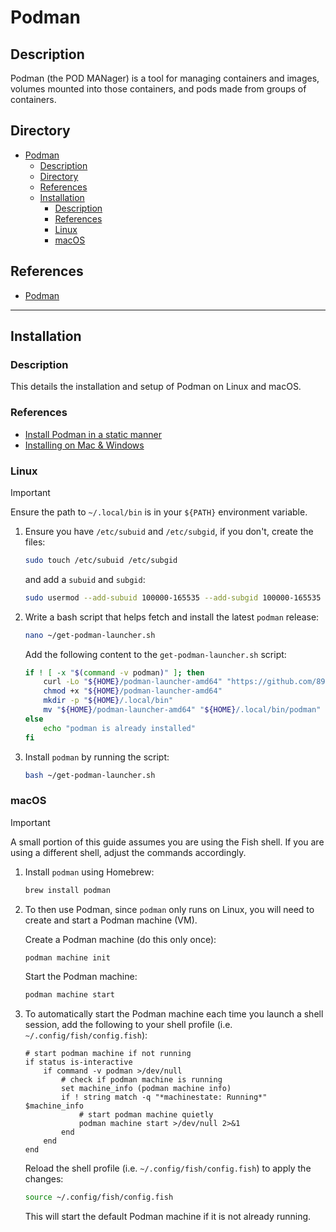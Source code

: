 # Podman

## Description

Podman (the POD MANager) is a tool for managing containers and images, volumes mounted into those containers, and pods made from groups of containers.

## Directory

- [Podman](#podman)
  - [Description](#description)
  - [Directory](#directory)
  - [References](#references)
  - [Installation](#installation)
    - [Description](#description-1)
    - [References](#references-1)
    - [Linux](#linux)
    - [macOS](#macos)

## References

- [Podman](https://github.com/containers/podman)

---

## Installation

### Description

This details the installation and setup of Podman on Linux and macOS.

### References

- [Install Podman in a static manner](https://github.com/89luca89/distrobox/blob/main/docs/posts/install_podman_static.md)
- [Installing on Mac & Windows](https://podman.io/docs/installation#installing-on-mac--windows)

### Linux

> [!IMPORTANT]  
> Ensure the path to `~/.local/bin` is in your `${PATH}` environment variable.

1. Ensure you have `/etc/subuid` and `/etc/subgid`, if you don't, create the files:

    ```sh
    sudo touch /etc/subuid /etc/subgid
    ```

    and add a `subuid` and `subgid`:

    ```sh
    sudo usermod --add-subuid 100000-165535 --add-subgid 100000-165535 ${USER}
    ```

2. Write a bash script that helps fetch and install the latest `podman` release:

    ```sh
    nano ~/get-podman-launcher.sh
    ```

    Add the following content to the `get-podman-launcher.sh` script:

    ```sh
    if ! [ -x "$(command -v podman)" ]; then
        curl -Lo "${HOME}/podman-launcher-amd64" "https://github.com/89luca89/podman-launcher/releases/latest/download/podman-launcher-amd64"
        chmod +x "${HOME}/podman-launcher-amd64"
        mkdir -p "${HOME}/.local/bin"
        mv "${HOME}/podman-launcher-amd64" "${HOME}/.local/bin/podman"
    else
        echo "podman is already installed"
    fi
    ```

3. Install `podman` by running the script:

    ```sh
    bash ~/get-podman-launcher.sh
    ```

### macOS

> [!IMPORTANT]  
> A small portion of this guide assumes you are using the Fish shell. If you are using a different shell, adjust the commands accordingly.

1. Install `podman` using Homebrew:

    ```sh
    brew install podman
    ```

2. To then use Podman, since `podman` only runs on Linux, you will need to create and start a Podman machine (VM).

    Create a Podman machine (do this only once):

    ```sh
    podman machine init
    ```

    Start the Podman machine:

    ```sh
    podman machine start
    ```

3. To automatically start the Podman machine each time you launch a shell session, add the following to your shell profile (i.e. `~/.config/fish/config.fish`):

    ```fish
    # start podman machine if not running
    if status is-interactive
        if command -v podman >/dev/null
            # check if podman machine is running
            set machine_info (podman machine info)
            if ! string match -q "*machinestate: Running*" $machine_info
                # start podman machine quietly
                podman machine start >/dev/null 2>&1
            end
        end
    end
    ```

    Reload the shell profile (i.e. `~/.config/fish/config.fish`) to apply the changes:

    ```sh
    source ~/.config/fish/config.fish
    ```

    This will start the default Podman machine if it is not already running.
